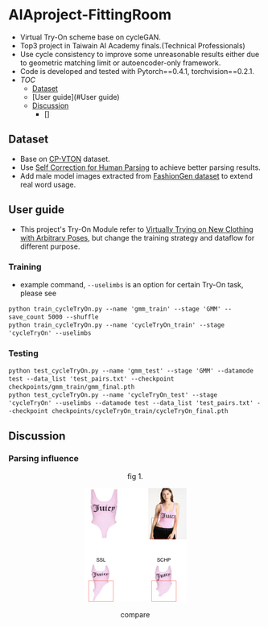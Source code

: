 # AIAproject-FittingRoom
<div align="center">

</div>

- Virtual Try-On scheme base on cycleGAN.
- Top3 project in Taiwain AI Academy finals.(Technical Professionals)
- Use cycle consistency to improve some unreasonable results either due to geometric matching limit or autoencoder-only framework.
- Code is developed and tested with Pytorch==0.4.1, torchvision==0.2.1.
- _TOC_
   - [Dataset](#Dataset)
   - [User guide](#User guide)
   - [Discussion](#Discussion)
      - []


## Dataset
- Base on [CP-VTON](https://github.com/sergeywong/cp-vton) dataset.
- Use [Self Correction for Human Parsing](https://github.com/PeikeLi/Self-Correction-Human-Parsing) to achieve better parsing results.
- Add male model images extracted from [FashionGen dataset](https://fashion-gen.com) to extend real word usage.
## User guide
- This project's Try-On Module refer to [Virtually Trying on New Clothing with Arbitrary Poses](https://www.english.com.tw/modules/newbb/viewtopic.php?post_id=928), but change the training strategy and dataflow for different purpose.
### Training
- example command, ```--uselimbs``` is an option for certain Try-On task, please see
```
python train_cycleTryOn.py --name 'gmm_train' --stage 'GMM' --save_count 5000 --shuffle
python train_cycleTryOn.py --name 'cycleTryOn_train' --stage 'cycleTryOn' --uselimbs
```
### Testing
```
python test_cycleTryOn.py --name 'gmm_test' --stage 'GMM' --datamode test --data_list 'test_pairs.txt' --checkpoint checkpoints/gmm_train/gmm_final.pth
python test_cycleTryOn.py --name 'cycleTryOn_test' --stage 'cycleTryOn' --uselimbs --datamode test --data_list 'test_pairs.txt' --checkpoint checkpoints/cycleTryOn_train/cycleTryOn_final.pth
```
## Discussion

### Parsing influence
<div align="center">
    <p>fig 1.</p>
  <img src="image/d1.png" width="203px" />
    <p>compare </p>
</div>
